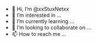 - 👋 Hi, I’m @xxStuxNetxx
- 👀 I’m interested in ...
- 🌱 I’m currently learning ...
- 💞️ I’m looking to collaborate on ...
- 📫 How to reach me ...

<!---
xxStuxNetxx/xxStuxNetxx is a ✨ special ✨ repository because its `README.md` (this file) appears on your GitHub profile.
You can click the Preview link to take a look at your changes.
--->
